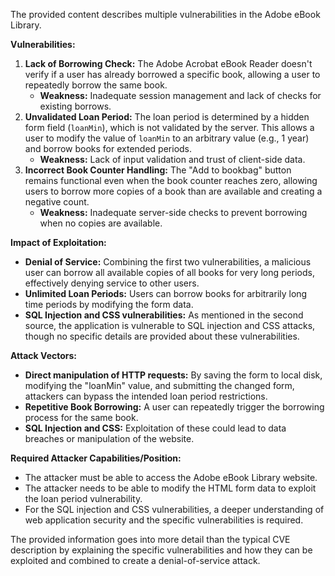 The provided content describes multiple vulnerabilities in the Adobe eBook Library.

**Vulnerabilities:**

1.  **Lack of Borrowing Check:** The Adobe Acrobat eBook Reader doesn't verify if a user has already borrowed a specific book, allowing a user to repeatedly borrow the same book.
    *   **Weakness:** Inadequate session management and lack of checks for existing borrows.
2.  **Unvalidated Loan Period:** The loan period is determined by a hidden form field (`loanMin`), which is not validated by the server. This allows a user to modify the value of `loanMin` to an arbitrary value (e.g., 1 year) and borrow books for extended periods.
    *   **Weakness:** Lack of input validation and trust of client-side data.
3.  **Incorrect Book Counter Handling:** The "Add to bookbag" button remains functional even when the book counter reaches zero, allowing users to borrow more copies of a book than are available and creating a negative count.
    *   **Weakness:** Inadequate server-side checks to prevent borrowing when no copies are available.

**Impact of Exploitation:**

*   **Denial of Service:** Combining the first two vulnerabilities, a malicious user can borrow all available copies of all books for very long periods, effectively denying service to other users.
*   **Unlimited Loan Periods:** Users can borrow books for arbitrarily long time periods by modifying the form data.
*  **SQL Injection and CSS vulnerabilities:** As mentioned in the second source, the application is vulnerable to SQL injection and CSS attacks, though no specific details are provided about these vulnerabilities.

**Attack Vectors:**

*   **Direct manipulation of HTTP requests:** By saving the form to local disk, modifying the "loanMin" value, and submitting the changed form, attackers can bypass the intended loan period restrictions.
*   **Repetitive Book Borrowing:** A user can repeatedly trigger the borrowing process for the same book.
*  **SQL Injection and CSS:** Exploitation of these could lead to data breaches or manipulation of the website.

**Required Attacker Capabilities/Position:**
*   The attacker must be able to access the Adobe eBook Library website.
*   The attacker needs to be able to modify the HTML form data to exploit the loan period vulnerability.
*   For the SQL injection and CSS vulnerabilities, a deeper understanding of web application security and the specific vulnerabilities is required.

The provided information goes into more detail than the typical CVE description by explaining the specific vulnerabilities and how they can be exploited and combined to create a denial-of-service attack.